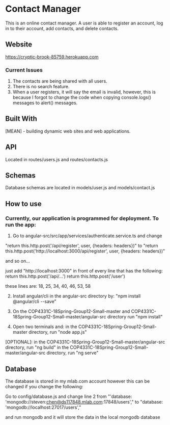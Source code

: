 # Contact Manager

This is an online contact manager. A user is able to register an account, log in to their account, add contacts, and delete contacts.

## Website

https://cryptic-brook-85759.herokuapp.com


### Current Issues

1. The contacts are being shared with all users.
2. There is no search feature.
3. When a user registers, it will say the email is invalid, however, this is because I forgot to change the code when copying console.logs() messages to alert() messages.


## Built With

  [MEAN] - building dynamic web sites and web applications.

## API

  Located in routes/users.js and routes/contacts.js

## Schemas

  Database schemas are located in models/user.js and models/contact.js



## How to use

### Currently, our application is programmed for deployment. To run the app:
  1. Go to angular-src/src/app/services/authenticate.service.ts and change

  "return this.http.post('/api/register', user, {headers: headers})"
  to
  "return this.http.post('http://localhost:3000/api/register', user, {headers: headers})"

  and so on...

  just add "http://localhost:3000" in front of every line that has the following:
  return this.http.post('/api/...')
  return this.http.post('/user')

  these lines are:
  18, 25, 34, 40, 46, 53, 58


  2. Install angular/cli in the angular-src directory by:
  "npm install @angular/cli --save"

  3. On the COP4331C-18Spring-Group12-Small-master and COP4331C-18Spring-Group12-Small-master/angular-src directory run "npm install"

  4. Open two terminals and:
  in the COP4331C-18Spring-Group12-Small-master directory, run "node app.js"

  [OPTIONAL]: in the COP4331C-18Spring-Group12-Small-master/angular-src directory, run "ng build"
  in the COP4331C-18Spring-Group12-Small-master/angular-src directory, run "ng serve"

## Database

  The database is stored in my mlab.com account however this can be changed if you change the following:

  Go to config/database.js and change line 2 from "'database: 'mongodb://steven:chen@ds117848.mlab.com:17848/users',"
  to "database: 'mongodb://localhost:27017/users',"

  and run mongodb and it will store the data in the local mongodb database
